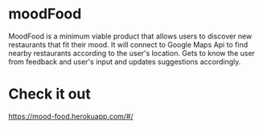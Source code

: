 # moodFood



MoodFood is a minimum viable product that allows users to discover new restaurants that fit their mood.
It will connect to Google Maps Api to find nearby restaurants according to the user's location.
Gets to know the user from feedback and user's input and updates suggestions accordingly.

# Check it out
https://mood-food.herokuapp.com/#/




